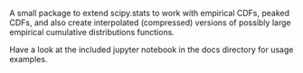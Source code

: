 A small package to extend scipy.stats to work with empirical CDFs, peaked CDFs, and also create interpolated (compressed) versions of possibly large empirical cumulative distributions functions.

Have a look at the included jupyter notebook in the docs directory for usage examples.